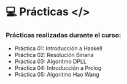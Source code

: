 # 💻 Prácticas </> 

### Prácticas realizadas durante el curso:

- Práctica 01: Introducción a Haskell
- Práctica 02: Resolución Binaria
- Práctica 03: Algoritmo DPLL
- Práctica 04: Introducción a Prolog
- Práctica 05: Algoritmo Hao Wang
